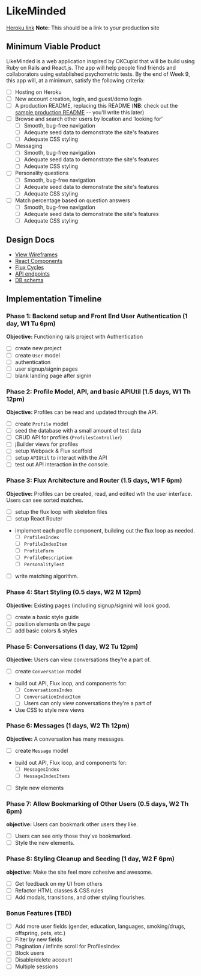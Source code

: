 # LikeMinded

[Heroku link][heroku] **Note:** This should be a link to your production site

[heroku]: http://www.herokuapp.com

## Minimum Viable Product

LikeMinded is a web application inspired by OKCupid that will be build using Ruby on Rails and React.js. The app will help people find friends and collaborators using established psychometric tests. By the end of Week 9, this app will, at a minimum, satisfy the following criteria:

- [ ] Hosting on Heroku
- [ ] New account creation, login, and guest/demo login
- [ ] A production README, replacing this README (**NB**: check out the [sample production README](docs/production_readme.md) -- you'll write this later)
- [ ] Browse and search other users by location and ‘looking for’
  - [ ] Smooth, bug-free navigation
  - [ ] Adequate seed data to demonstrate the site's features
  - [ ] Adequate CSS styling
- [ ] Messaging
  - [ ] Smooth, bug-free navigation
  - [ ] Adequate seed data to demonstrate the site's features
  - [ ] Adequate CSS styling
- [ ] Personality questions
  - [ ] Smooth, bug-free navigation
  - [ ] Adequate seed data to demonstrate the site's features
  - [ ] Adequate CSS styling
- [ ] Match percentage based on question answers
  - [ ] Smooth, bug-free navigation
  - [ ] Adequate seed data to demonstrate the site's features
  - [ ] Adequate CSS styling

## Design Docs
* [View Wireframes][views]
* [React Components][components]
* [Flux Cycles][flux-cycles]
* [API endpoints][api-endpoints]
* [DB schema][schema]

[views]: docs/views.md
[components]: docs/components.md
[flux-cycles]: docs/flux-cycles.md
[api-endpoints]: docs/api-endpoints.md
[schema]: docs/schema.md

## Implementation Timeline

### Phase 1: Backend setup and Front End User Authentication (1 day, W1 Tu 6pm)

**Objective:** Functioning rails project with Authentication

- [ ] create new project
- [ ] create `User` model
- [ ] authentication
- [ ] user signup/signin pages
- [ ] blank landing page after signin

### Phase 2: Profile Model, API, and basic APIUtil (1.5 days, W1 Th 12pm)

**Objective:** Profiles can be read and updated through the API.

- [ ] create `Profile` model
- [ ] seed the database with a small amount of test data
- [ ] CRUD API for profiles (`ProfilesController`)
- [ ] jBuilder views for profiles
- [ ] setup Webpack & Flux scaffold
- [ ] setup `APIUtil` to interact with the API
- [ ] test out API interaction in the console.

### Phase 3: Flux Architecture and Router (1.5 days, W1 F 6pm)

**Objective:** Profiles can be created, read, and edited wth the user interface. Users can see sorted matches.

- [ ] setup the flux loop with skeleton files
- [ ] setup React Router
- implement each profile component, building out the flux loop as needed.
  - [ ] `ProfilesIndex`
  - [ ] `ProfileIndexItem`
  - [ ] `ProfileForm`
  - [ ] `ProfileDescription`
  - [ ] `PersonalityTest`
- [ ] write matching algorithm.

### Phase 4: Start Styling (0.5 days, W2 M 12pm)

**Objective:** Existing pages (including signup/signin) will look good.

- [ ] create a basic style guide
- [ ] position elements on the page
- [ ] add basic colors & styles

### Phase 5: Conversations (1 day, W2 Tu 12pm)

**Objective:** Users can view conversations they're a part of.

- [ ] create `Conversation` model
- build out API, Flux loop, and components for:
  - [ ] `ConversationsIndex`
  - [ ] `ConversationIndexItem`
  - [ ] Users can only view conversations they're a part of
- Use CSS to style new views


### Phase 6: Messages (1 days, W2 Th 12pm)

**Objective:** A conversation has many messages.

- [ ] create `Message` model
- build out API, Flux loop, and components for:
  - [ ] `MessagesIndex`
  - [ ] `MessageIndexItems`
- [ ] Style new elements

### Phase 7: Allow Bookmarking of Other Users (0.5 days, W2 Th 6pm)

**objective:** Users can bookmark other users they like.

- [ ] Users can see only those they've bookmarked.
- [ ] Style the new elements.

### Phase 8: Styling Cleanup and Seeding (1 day, W2 F 6pm)

**objective:** Make the site feel more cohesive and awesome.

- [ ] Get feedback on my UI from others
- [ ] Refactor HTML classes & CSS rules
- [ ] Add modals, transitions, and other styling flourishes.

### Bonus Features (TBD)
- [ ] Add more user fields (gender, education, languages, smoking/drugs, offspring, pets, etc.)
- [ ] Filter by new fields
- [ ] Pagination / infinite scroll for ProfilesIndex
- [ ] Block users
- [ ] Disable/delete account
- [ ] Multiple sessions

[phase-one]: docs/phases/phase1.md
[phase-two]: docs/phases/phase2.md
[phase-three]: docs/phases/phase3.md
[phase-four]: docs/phases/phase4.md
[phase-five]: docs/phases/phase5.md
